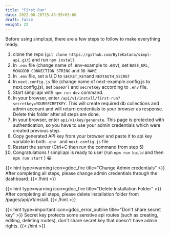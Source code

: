 ```yaml
---
title: "First Run"
date: 2022-08-26T15:45:55+03:00
draft: false
weight: 22
---
```

Before using simpl:api, there are a few steps to follow to make everything ready.

1. clone the repo (`git clone https://github.com/ByteKatana/simpl-api.git`) and run `npm install`
2. In `.env` file (change name of .env-example to .env), set  `BASE_URL`, `MONGODB_CONNECTION_STRING` and `DB_NAME`
3. In `.env` file, set a UID to `SECRET_KEY`and `NEXTAUTH_SECRET`
4. In `next.config.js` file (change name of next-example.config.js to next.config.js), set `baseUrl` and `secretKey` according to `.env` file.
5. Start simpl:api with `npm run dev` command.
6. In your browser, enter `/api/v1/install/first-run?secretkey=YOURSECRETKEY`. This will create required db collections and admin account and will return credentials to your browser as response. Delete this folder after all steps are done.
7. In your browser, enter `api/v1/key/generate`. This page is protected with authentication, so you have to use your admin credentials which were created previous step.
8. Copy generated API key from your browser and paste it to api key variable in both `.env ` and `next.config.js` file
9. Restart the server (Ctrl+C then run the command from step 5)
10. Congratulations ! simpl:api is ready to use! (run `npm run build` and then `npm run start` ) 😀

{{< hint type=warning icon=gdoc_fire title="Change Admin credentials" >}}
After completing all steps, please change admin credentials through the dashboard.
{{< /hint >}}

{{< hint type=warning icon=gdoc_fire title="Delete Installation Folder" >}}
After completing all steps, please delete installation folder from /pages/api/v1/install.
{{< /hint >}}

{{< hint type=important icon=gdoc_error_outline title="Don't share secret key" >}}
Secret key protects some senstive api routes (such as creating, editing, deleting routes), don't share secret key that doesn't have admin rights.
{{< /hint >}}
